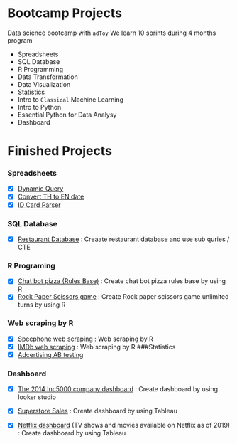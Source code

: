 # Bootcamp Projects
Data science bootcamp with `adToy`
We learn 10 sprints during 4 months program

- Spreadsheets
- SQL Database
- R Programming
- Data Transformation
- Data Visualization
- Statistics
- Intro to `Classical` Machine Learning
- Intro to Python
- Essential Python for Data Analysy
- Dashboard

# Finished Projects
### Spreadsheets
- [x] [Dynamic Query](Spreadsheets/Project%20Dynamic%20Query.pdf)
- [x] [Convert TH to EN date](Spreadsheets/Project%20Convert%20TH%20to%20EN%20Date.pdf)
- [x] [ID Card Parser](Spreadsheets/Project%20ID%20Card%20Parser.pdf)
### SQL Database
- [x] [Restaurant Database](SQL%20database/restaurant.sql) : Creaate restaurant database and use sub quries / CTE 
### R Programing
- [x] [Chat bot pizza (Rules Base)](R%20Programming/ChatBotPizza.r) : Create chat bot pizza rules base by using R
- [x] [Rock Paper Scissors game](R%20Programming/rockpaperscissors.r) : Create Rock paper scissors game unlimited turns by using R
### Web scraping by R
- [x] [Specphone web scraping](main/Web%20scraping/Mini%20project%20Web%20scraping%20-%20Specphone.pdf) : Web scraping by R
- [x] [IMDb web scraping](main/Web%20scraping/Mini%20project%20Web%20scraping%20-%20IMDB.pdf) : Web scraping by R
###Statistics
- [x] [Adcertising AB testing](Statistics/RCT%20%26%20AB%20Test%20Sample%20-%20Independent%20T-Test.pdf) 
### Dashboard
- [x] [The 2014 Inc5000 company dashboard](https://lookerstudio.google.com/reporting/beb3cef1-c75f-4184-a9ff-4dd0b96b7245) : Create dashboard by using looker studio
- [x] [Superstore Sales](https://public.tableau.com/views/MyFirstTableau_16743604725430/SuperstoresalesDashboard?:language=en-US&:display_count=n&:origin=viz_share_link) : Create dashboard by using Tableau
- [x] [Netflix dashboard](https://public.tableau.com/views/NetflixTVshowsandmoviesavailableonNetflixasof2019/NetflixDashboard_1?:language=en-US&:display_count=n&:origin=viz_share_link) (TV shows and movies available on Netflix as of 2019) : Create dashboard by using Tableau

